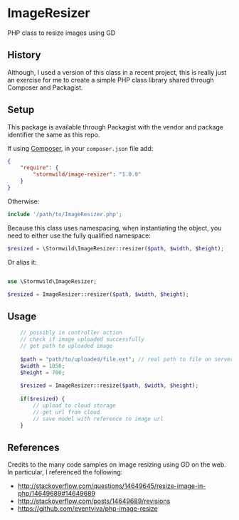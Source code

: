 ImageResizer
============

PHP class to resize images using GD

History
-------

Although, I used a version of this class in a recent project, this is really just an exercise for me to create a simple PHP class library shared through Composer and Packagist.

Setup
-----

This package is available through Packagist with the vendor and package identifier the same as this repo.

If using [Composer](https://getcomposer.org/), in your `composer.json` file add:

```json
{
    "require": {
        "stormwild/image-resizer": "1.0.0"
    }
}
```

Otherwise:

```php
include '/path/to/ImageResizer.php';
```

Because this class uses namespacing, when instantiating the object, you need to either use the fully qualified namespace:

```php
$resized = \Stormwild\ImageResizer::resizer($path, $width, $height);
```

Or alias it:

```php

use \Stormwild\ImageResizer;

$resized = ImageResizer::resizer($path, $width, $height);
```

Usage
-----

```php
    // possibly in controller action
    // check if image uploaded successfully
    // get path to uploaded image
    
    $path = "path/to/uploaded/file.ext"; // real path to file on server
    $width = 1050;
    $height = 700;    
    
    $resized = ImageResizer::resize($path, $width, $height);
    
    if($resized) {
        // upload to cloud storage
        // get url from cloud
        // save model with reference to image url
    }
```

References
----------

Credits to the many code samples on image resizing using GD on the web. In particular, I referenced the following:   

* http://stackoverflow.com/questions/14649645/resize-image-in-php/14649689#14649689
* http://stackoverflow.com/posts/14649689/revisions
* https://github.com/eventviva/php-image-resize



